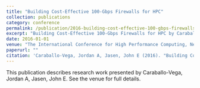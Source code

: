 ```yaml
---
title: "Building Cost-Effective 100-Gbps Firewalls for HPC"
collection: publications
category: conference
permalink: /publication/2016-building-cost-effective-100-gbps-firewalls-for-hpc
excerpt: "Building Cost-Effective 100-Gbps Firewalls for HPC by Caraballo-Vega, Jordan A et al."
date: 2016-01-01
venue: "The International Conference for High Performance Computing, Networking, Storage, and Analysis (SC16)"
paperurl: ""
citation: 'Caraballo-Vega, Jordan A, Jasen, John E (2016). "Building Cost-Effective 100-Gbps Firewalls for HPC." <i>The International Conference for High Performance Computing, Networking, Storage, and Analysis (SC16)</i>.'
---
```


This publication describes research work presented by Caraballo-Vega, Jordan A, Jasen, John E. See the venue for full details.
